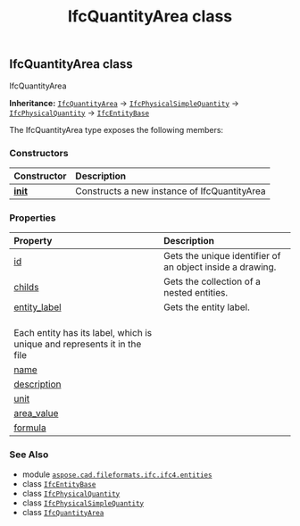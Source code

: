 ﻿---
title: IfcQuantityArea class
second_title: Aspose.CAD for Python via .NET API References
description: 
type: docs
weight: 4870
url: /python-net/aspose.cad.fileformats.ifc.ifc4.entities/ifcquantityarea/
is_root: false
---

## IfcQuantityArea class

IfcQuantityArea



**Inheritance:** [`IfcQuantityArea`](/cad/python-net/aspose.cad.fileformats.ifc.ifc4.entities/ifcquantityarea) → 
[`IfcPhysicalSimpleQuantity`](/cad/python-net/aspose.cad.fileformats.ifc.ifc4.entities/ifcphysicalsimplequantity) → 
[`IfcPhysicalQuantity`](/cad/python-net/aspose.cad.fileformats.ifc.ifc4.entities/ifcphysicalquantity) → 
[`IfcEntityBase`](/cad/python-net/aspose.cad.fileformats.ifc/ifcentitybase)



The IfcQuantityArea type exposes the following members:

### Constructors
| Constructor | Description |
| :- | :- |
| [__init__](/cad/python-net/aspose.cad.fileformats.ifc.ifc4.entities/ifcquantityarea/__init__/#) | Constructs a new instance of IfcQuantityArea |


### Properties
| Property | Description |
| :- | :- |
| [id](/cad/python-net/aspose.cad.fileformats.ifc.ifc4.entities/ifcquantityarea/id) | Gets the unique identifier of an object inside a drawing. |
| [childs](/cad/python-net/aspose.cad.fileformats.ifc.ifc4.entities/ifcquantityarea/childs) | Gets the collection of a nested entities. |
| [entity_label](/cad/python-net/aspose.cad.fileformats.ifc.ifc4.entities/ifcquantityarea/entity_label) | Gets the entity label.<br/>Each entity has its label, which is unique and represents it in the file |
| [name](/cad/python-net/aspose.cad.fileformats.ifc.ifc4.entities/ifcquantityarea/name) |  |
| [description](/cad/python-net/aspose.cad.fileformats.ifc.ifc4.entities/ifcquantityarea/description) |  |
| [unit](/cad/python-net/aspose.cad.fileformats.ifc.ifc4.entities/ifcquantityarea/unit) |  |
| [area_value](/cad/python-net/aspose.cad.fileformats.ifc.ifc4.entities/ifcquantityarea/area_value) |  |
| [formula](/cad/python-net/aspose.cad.fileformats.ifc.ifc4.entities/ifcquantityarea/formula) |  |



### See Also
* module [`aspose.cad.fileformats.ifc.ifc4.entities`](..)
* class [`IfcEntityBase`](/cad/python-net/aspose.cad.fileformats.ifc/ifcentitybase)
* class [`IfcPhysicalQuantity`](/cad/python-net/aspose.cad.fileformats.ifc.ifc4.entities/ifcphysicalquantity)
* class [`IfcPhysicalSimpleQuantity`](/cad/python-net/aspose.cad.fileformats.ifc.ifc4.entities/ifcphysicalsimplequantity)
* class [`IfcQuantityArea`](/cad/python-net/aspose.cad.fileformats.ifc.ifc4.entities/ifcquantityarea)
